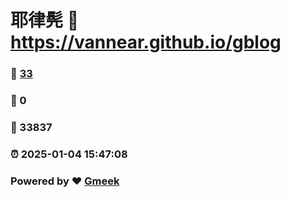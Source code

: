# 耶律髡 :link: https://vannear.github.io/gblog 
### :page_facing_up: [33](https://vannear.github.io/gblog/tag.html) 
### :speech_balloon: 0 
### :hibiscus: 33837 
### :alarm_clock: 2025-01-04 15:47:08 
### Powered by :heart: [Gmeek](https://github.com/Meekdai/Gmeek)
